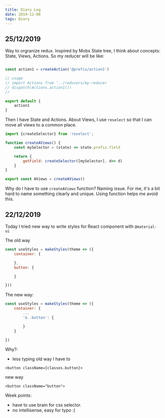 ```yaml
---
title: Diary Log
date: 2019-12-08
tags: Diary
---
```


## 25/12/2019
Way to orgranize redux. Inspired by Mobx State tree, I think about concepts: State, Views, Actions. So my reducer will be like:

```js

const action1 = createAction('@prefix/action1')

// usage
// import Actions from '../reducers/my-reducer
// dispatch(Actions.action1())
//

export default {
    action1
}
```

Then I have State and Actions.
About Views, I use `reselect` so that I can move all views to a common place.
```js
import {createSelector} from 'reselect';

function createAViews() {
    const mySelector = (state) => state.prefix.field

    return {
        getField: createSelector([mySelector], d=> d)
    }
}

export const AViews = createAViews()
```
Why do I have to use `createAViews` function? Naming issue. For me, it's a bit hard to name something clearly and unique. Using function helps me avoid this.

## 22/12/2019
Today I tried new way to write styles for React component with `@material-ui`

The old way
```js
const useStyles = makeStyles(theme => ({
    container: {

    },
    button: {

    }

}))
```

The new way:
```js
const useStyles = makeStyles(theme => ({
    container: {
        ...
        '& .button': {

        }
    }

})
```

Why?:
- less typing
old way I have to
```
<button className={classes.button}>
```
new way
```
<button className="button">
```

Week points:
- have to use brain for css selector.
- no intellisense, easy for typo :(